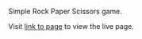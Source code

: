 Simple Rock Paper Scissors game.

Visit [link to page](https://wilam1.github.io/TOP_rock-paper-scissors/ ) to view the live page.
